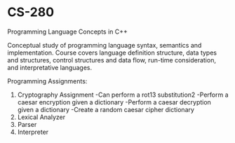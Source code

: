 # CS-280
Programming Language Concepts in C++

Conceptual study of programming language syntax, semantics and implementation. Course covers language definition structure, data types and structures, control structures and data flow, run-time consideration, and interpretative languages.

Programming Assignments:
1) Cryptography Assignment
   -Can perform a rot13 substitution2
   -Perform a caesar encryption given a dictionary
   -Perform a caesar decryption given a dictionary
   -Create a random caesar cipher dictionary
2) Lexical Analyzer
3) Parser
4) Interpreter
